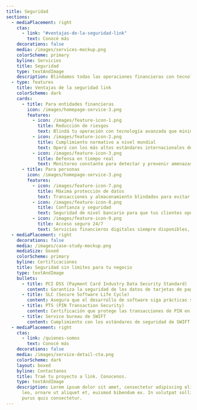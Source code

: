 ```yaml
---
title: Seguridad
sections:
  - mediaPlacement: right
    ctas:
      - link: "#ventajas-de-la-seguridad-link"
        text: Conocé más
    decorations: false
    media: /images/services-mockup.png
    colorScheme: primary
    byline: Servicios
    title: Seguridad
    type: textAndImage
    description: Blindamos todas las operaciones financieras con tecnología de punta y estándares globales.
  - type: features
    title: Ventajas de la seguridad link
    colorScheme: dark
    cards:
      - title: Para entidades financieras
        icon: /images/homepage-service-3.png
        features:
          - icon: /images/feature-icon-1.png
            title: Reducción de riesgos
            text: Blindá tu operación con tecnología avanzada que minimiza ciberataques.
          - icon: /images/feature-icon-2.png
            title: Cumplimiento normativo a nivel mundial
            text: Operá con los más altos estándares internacionales de seguridad y regulaciones vigentes.
          - icon: /images/feature-icon-3.png
            title: Defensa en tiempo real
            text: Monitoreo constante para detectar y prevenir amenazas antes de que sucedan.
      - title: Para personas
        icon: /images/homepage-service-3.png
        features:
          - icon: /images/feature-icon-7.png
            title: Máxima protección de datos
            text: Transacciones y almacenamiento blindados para evitar accesos no autorizados.
          - icon: /images/feature-icon-8.png
            title: Confianza y seguridad
            text: Seguridad de nivel bancario para que tus clientes operen sin preocupaciones.
          - icon: /images/feature-icon-9.png
            title: Acceso seguro 24/7
            text: Servicios financieros digitales siempre disponibles, con tecnología que garantiza operaciones confiables.
  - mediaPlacement: right
    decorations: false
    media: /images/case-study-mockup.png
    mediaSize: boxed
    colorScheme: primary
    byline: Certificaciones
    title: Seguridad sin límites para tu negocio
    type: textAndImage
    bullets:
      - title: PCI DSS (Payment Card Industry Data Security Standard)
        content: Garantiza la seguridad de los datos de tarjetas de pago mediante estrictos controles y procedimientos
      - title: SLC (Secure Software Life Cycle)
        content: Asegura que el desarrollo de software siga prácticas seguras a lo largo de su ciclo de vida.
      - title: PTS (PIN Transaction Security)
        content: Certificación que protege las transacciones de PIN en dispositivos de pago.
      - title: Service bureau de SWIFT
        content: Cumplimiento con los estándares de seguridad de SWIFT para la transferencia segura de información financiera entre instituciones.
  - mediaPlacement: right
    ctas:
      - link: /quienes-somos
        text: Conocé más
    decorations: false
    media: /images/service-detail-cta.png
    colorScheme: dark
    layout: boxed
    byline: Contactanos
    title: Traé tu proyecto a link. Conocenos.
    type: textAndImage
    description: Lorem ipsum dolor sit amet, consectetur adipiscing elit. Duis enim
      leo, ornare ut aliquet et, euismod bibendum ex. In volutpat sollicitudin
      purus quis consectetur.
---
```

